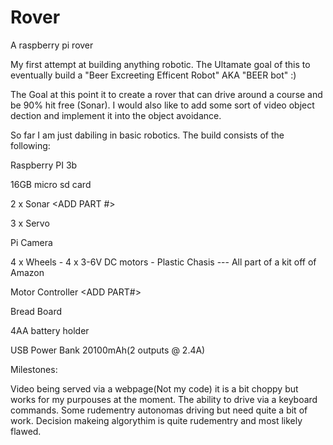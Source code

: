 # Rover
A raspberry pi rover

My first attempt at building anything robotic. The Ultamate goal of this to eventually build a "Beer Excreeting Efficent Robot" AKA "BEER bot" :)

The Goal at this point it to create a rover that can drive around a course and be 90% hit free (Sonar). I would also like to add some sort of video object dection and implement it into the object avoidance. 

So far I am just dabiling in basic robotics. The build consists of the following:

Raspberry PI 3b

16GB micro sd card

2 x Sonar <ADD PART #>

3 x Servo 

Pi Camera

4 x Wheels - 4 x 3-6V DC motors - Plastic Chasis --- All part of a kit off of Amazon

Motor Controller <ADD PART#>

Bread Board

4AA battery holder

USB Power Bank 20100mAh(2 outputs @ 2.4A)





Milestones:

Video being served via a webpage(Not my code) it is a bit choppy but works for my purpouses at the moment. 
The ability to drive via a keyboard commands. 
Some rudementry autonomas driving but need quite a bit of work. 
  Decision makeing algorythim is quite rudementry and most likely flawed.
  


